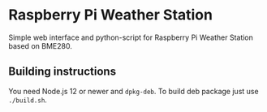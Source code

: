 # Raspberry Pi Weather Station

Simple web interface and python-script for Raspberry Pi Weather Station based on BME280.

## Building instructions

You need Node.js 12 or newer and `dpkg-deb`. To build deb package just use `./build.sh`.

